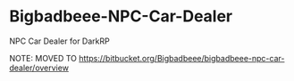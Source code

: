 # Bigbadbeee-NPC-Car-Dealer
NPC Car Dealer for DarkRP

NOTE: MOVED TO https://bitbucket.org/Bigbadbeee/bigbadbeee-npc-car-dealer/overview
